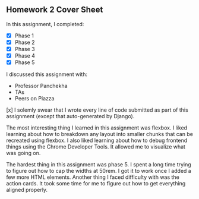 Homework 2 Cover Sheet
----------------------

In this assignment, I completed:

- [x] Phase 1
- [x] Phase 2
- [x] Phase 3
- [x] Phase 4
- [x] Phase 5

I discussed this assignment with:

- Professor Panchekha
- TAs
- Peers on Piazza

[x] I solemly swear that I wrote every line of code submitted as part
of this assignment (except that auto-generated by Django).

The most interesting thing I learned in this assignment was flexbox. I liked learning about how to breakdown any layout into smaller chunks that can be recreated using flexbox. I also liked learning about how to debug frontend things using the Chrome Developer Tools. It allowed me to visualize what was going on.

The hardest thing in this assignment was phase 5. I spent a long time trying to figure out how to cap the widths at 50rem. I got it to work once I added a few more HTML elements. Another thing I faced difficulty with was the action cards. It took some time for me to figure out how to get everything aligned properly.